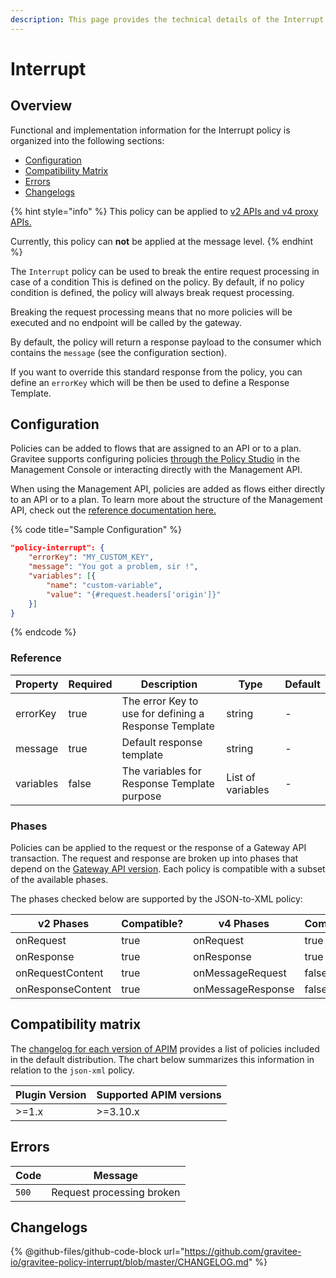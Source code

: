```yaml
---
description: This page provides the technical details of the Interrupt policy
---
```


# Interrupt

## Overview

Functional and implementation information for the Interrupt policy is organized into the following sections:

* [Configuration](interrupt.md#configuration)
* [Compatibility Matrix](interrupt.md#compatibility-matrix)
* [Errors](interrupt.md#errors)
* [Changelogs](interrupt.md#changelogs)

{% hint style="info" %}
This policy can be applied to [v2 APIs and v4 proxy APIs.](../../overview/gravitee-api-definitions-and-execution-engines.md)

Currently, this policy can **not** be applied at the message level.
{% endhint %}

The `Interrupt` policy can be used to break the entire request processing in case of a condition This is defined on the policy. By default, if no policy condition is defined, the policy will always break request processing.

Breaking the request processing means that no more policies will be executed and no endpoint will be called by the gateway.

By default, the policy will return a response payload to the consumer which contains the `message` (see the configuration section).

If you want to override this standard response from the policy, you can define an `errorKey` which will be then be used to define a Response Template.

## Configuration

Policies can be added to flows that are assigned to an API or to a plan. Gravitee supports configuring policies [through the Policy Studio](../../guides/policy-design/) in the Management Console or interacting directly with the Management API.

When using the Management API, policies are added as flows either directly to an API or to a plan. To learn more about the structure of the Management API, check out the [reference documentation here.](../management-api-reference/)

{% code title="Sample Configuration" %}
```json
"policy-interrupt": {
    "errorKey": "MY_CUSTOM_KEY",
    "message": "You got a problem, sir !",
    "variables": [{
        "name": "custom-variable",
        "value": "{#request.headers['origin']}"
    }]
}
```
{% endcode %}

### Reference

<table><thead><tr><th>Property</th><th data-type="checkbox">Required</th><th>Description</th><th>Type</th><th>Default</th></tr></thead><tbody><tr><td>errorKey</td><td>true</td><td>The error Key to use for defining a Response Template</td><td>string</td><td>-</td></tr><tr><td>message</td><td>true</td><td>Default response template</td><td>string</td><td>-</td></tr><tr><td>variables</td><td>false</td><td>The variables for Response Template purpose</td><td>List of variables</td><td>-</td></tr></tbody></table>

### Phases

Policies can be applied to the request or the response of a Gateway API transaction. The request and response are broken up into phases that depend on the [Gateway API version](../../overview/gravitee-api-definitions-and-execution-engines.md). Each policy is compatible with a subset of the available phases.

The phases checked below are supported by the JSON-to-XML policy:

<table data-full-width="false"><thead><tr><th width="209">v2 Phases</th><th width="139" data-type="checkbox">Compatible?</th><th width="188.41136671177264">v4 Phases</th><th data-type="checkbox">Compatible?</th></tr></thead><tbody><tr><td>onRequest</td><td>true</td><td>onRequest</td><td>true</td></tr><tr><td>onResponse</td><td>true</td><td>onResponse</td><td>true</td></tr><tr><td>onRequestContent</td><td>true</td><td>onMessageRequest</td><td>false</td></tr><tr><td>onResponseContent</td><td>true</td><td>onMessageResponse</td><td>false</td></tr></tbody></table>

## Compatibility matrix

The [changelog for each version of APIM](../../releases-and-changelogs/changelogs/) provides a list of policies included in the default distribution. The chart below summarizes this information in relation to the `json-xml` policy.

<table data-full-width="false"><thead><tr><th>Plugin Version</th><th>Supported APIM versions</th></tr></thead><tbody><tr><td>>=1.x</td><td>>=3.10.x</td></tr></tbody></table>

## Errors

| Code  | Message                   |
| ----- | ------------------------- |
| `500` | Request processing broken |

## Changelogs

{% @github-files/github-code-block url="https://github.com/gravitee-io/gravitee-policy-interrupt/blob/master/CHANGELOG.md" %}

